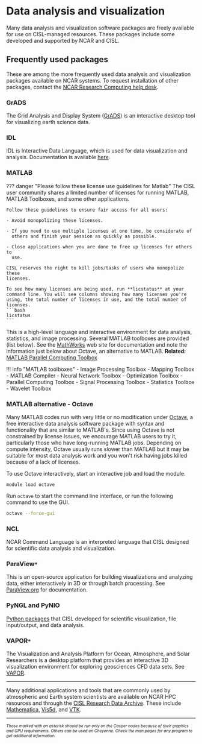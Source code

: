 # Data analysis and visualization

Many data analysis and visualization software packages are freely
available for use on CISL-managed resources. These packages include some
developed and supported by NCAR and CISL.

## Frequently used packages

These are among the more frequently used data analysis and visualization
packages available on NCAR systems. To request installation of other
packages, contact the [NCAR Research Computing help desk](https://rchelp.ucar.edu/).

### **GrADS**
The Grid Analysis and Display System
([GrADS](http://cola.gmu.edu/grads/)) is an interactive desktop tool
for visualizing earth science data.

### **IDL**
IDL is Interactive Data Language, which is used for data
visualization and analysis. Documentation is
available [here](https://www.harrisgeospatial.com/Software-Technology/IDL).

### **MATLAB**
??? danger "Please follow these license use guidelines for Matlab"
    The CISL user community shares a limited number of licenses for
    running MATLAB, MATLAB Toolboxes, and some other applications.

    Follow these guidelines to ensure fair access for all users:

    - Avoid monopolizing these licenses.

    - If you need to use multiple licenses at one time, be considerate of
      others and finish your session as quickly as possible.

    - Close applications when you are done to free up licenses for others to
      use.

    CISL reserves the right to kill jobs/tasks of users who monopolize these
    licenses.

    To see how many licenses are being used, run **licstatus** at your
    command line. You will see columns showing how many licenses you're
    using, the total number of licenses in use, and the total number of
    licenses.
    ```bash
    licstatus
    ```

This is a high-level language and interactive environment
for data analysis, statistics, and image processing. Several MATLAB
toolboxes are provided (list below). See
the [MathWorks](https://www.mathworks.com/products/matlab/) web site
for documentation and note the information just below about Octave, an
alternative to MATLAB. **Related:** [MATLAB Parallel Computing Toolbox](./matlab-parallel-computing-toolbox.md)

!!! info "MATLAB toolboxes"
    - Image Processing Toolbox
    - Mapping Toolbox
    - MATLAB Compiler
    - Neural Network Toolbox
    - Optimization Toolbox
    - Parallel Computing Toolbox
    - Signal Processing Toolbox
    - Statistics Toolbox
    - Wavelet Toolbox

### **MATLAB alternative - Octave**
Many MATLAB codes run with very little or no modification
under [Octave](https://www.gnu.org/software/octave/), a free
interactive data analysis software package with syntax and
functionality that are similar to MATLAB's. Since using Octave is not
constrained by license issues, we encourage MATLAB users to try it,
particularly those who have long-running MATLAB jobs. Depending on
compute intensity, Octave usually runs slower than MATLAB but it may
be suitable for most data analysis work and you won't risk having jobs
killed because of a lack of licenses.

To use Octave interactively, start an interactive job and load the
module.
```pre
module load octave
```
Run `octave` to start the command line interface, or run the
following command to use the GUI.
```bash
octave --force-gui
```

### **NCL**
NCAR Command Language is an interpreted language that CISL
designed for scientific data analysis and visualization.

### **ParaView**`*`
This is an open-source application for building
visualizations and analyzing data, either interactively in 3D or
through batch processing.
See [ParaView.org](http://www.paraview.org/) for documentation.


### **PyNGL and PyNIO**
[Python packages](http://www.pyngl.ucar.edu/) that CISL developed for
scientific visualization, file input/output, and data analysis.

### **VAPOR**`*`
The Visualization and Analysis Platform for Ocean,
Atmosphere, and Solar Researchers is a desktop platform that provides
an interactive 3D visualization environment for exploring geosciences
CFD data sets. See [VAPOR](https://www.vapor.ucar.edu/).

---

Many additional applications and tools that are commonly used by
atmospheric and Earth system scientists are available on NCAR HPC
resources and through the [CISL Research Data Archive](https://rda.ucar.edu/). These
include [Mathematica](http://www.wolfram.com/mathematica/), [Vis5d](http://vis5d.sourceforge.net/),
and [VTK](https://vtk.org/).

---
<p style="font-size:0.75em; "><em>Those marked with an asterisk should be run only on the Casper nodes
because of their graphics and GPU requirements. Others can be used on
Cheyenne. Check the man pages for any program to get additional
information.
</em></p>